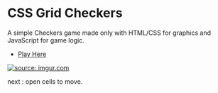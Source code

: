 # CSS Grid Checkers

A simple Checkers game made only with HTML/CSS for graphics and JavaScript for game logic.

- <a href="https://lufemas.github.io/CSS-Grid-Checkers/">Play Here</a>

<a href="https://i.imgur.com/SwwYhma.gif"><img src="https://i.imgur.com/edEZH8d.gif" title="source: imgur.com" /></a>

next : open cells to move.